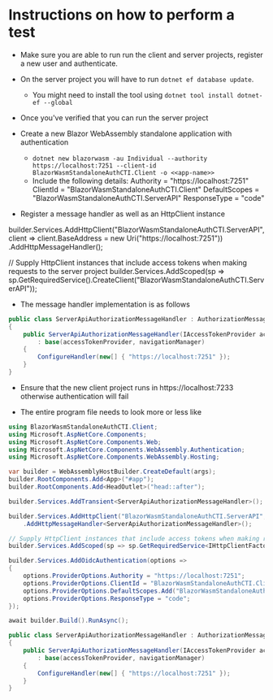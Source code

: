 # Instructions on how to perform a test
* Make sure you are able to run run the client and server projects, register a new user and authenticate.
* On the server project you will have to run `dotnet ef database update`.
  * You might need to install the tool using `dotnet tool install dotnet-ef --global`

* Once you've verified that you can run the server project
* Create a new Blazor WebAssembly standalone application with authentication
  * `dotnet new blazorwasm -au Individual --authority https://localhost:7251 --client-id BlazorWasmStandaloneAuthCTI.Client -o <<app-name>>`
  * Include the following details:
    Authority = "https://localhost:7251"
    ClientId = "BlazorWasmStandaloneAuthCTI.Client"
    DefaultScopes = "BlazorWasmStandaloneAuthCTI.ServerAPI"
    ResponseType = "code"

* Register a message handler as well as an HttpClient instance

builder.Services.AddHttpClient("BlazorWasmStandaloneAuthCTI.ServerAPI", client => client.BaseAddress = new Uri("https://localhost:7251"))
    .AddHttpMessageHandler<ServerApiAuthorizationMessageHandler>();

// Supply HttpClient instances that include access tokens when making requests to the server project
builder.Services.AddScoped(sp => sp.GetRequiredService<IHttpClientFactory>().CreateClient("BlazorWasmStandaloneAuthCTI.ServerAPI"));

* The message handler implementation is as follows

```csharp
public class ServerApiAuthorizationMessageHandler : AuthorizationMessageHandler
{
    public ServerApiAuthorizationMessageHandler(IAccessTokenProvider accessTokenProvider, NavigationManager navigationManager) 
        : base(accessTokenProvider, navigationManager)
    {
        ConfigureHandler(new[] { "https://localhost:7251" });
    }
}
```

* Ensure that the new client project runs in https://localhost:7233 otherwise authentication will fail

* The entire program file needs to look more or less like
```csharp
using BlazorWasmStandaloneAuthCTI.Client;
using Microsoft.AspNetCore.Components;
using Microsoft.AspNetCore.Components.Web;
using Microsoft.AspNetCore.Components.WebAssembly.Authentication;
using Microsoft.AspNetCore.Components.WebAssembly.Hosting;

var builder = WebAssemblyHostBuilder.CreateDefault(args);
builder.RootComponents.Add<App>("#app");
builder.RootComponents.Add<HeadOutlet>("head::after");

builder.Services.AddTransient<ServerApiAuthorizationMessageHandler>();

builder.Services.AddHttpClient("BlazorWasmStandaloneAuthCTI.ServerAPI", client => client.BaseAddress = new Uri("https://localhost:7251"))
    .AddHttpMessageHandler<ServerApiAuthorizationMessageHandler>();

// Supply HttpClient instances that include access tokens when making requests to the server project
builder.Services.AddScoped(sp => sp.GetRequiredService<IHttpClientFactory>().CreateClient("BlazorWasmStandaloneAuthCTI.ServerAPI"));

builder.Services.AddOidcAuthentication(options =>
{
    options.ProviderOptions.Authority = "https://localhost:7251";
    options.ProviderOptions.ClientId = "BlazorWasmStandaloneAuthCTI.Client";
    options.ProviderOptions.DefaultScopes.Add("BlazorWasmStandaloneAuthCTI.ServerAPI");
    options.ProviderOptions.ResponseType = "code";
});

await builder.Build().RunAsync();

public class ServerApiAuthorizationMessageHandler : AuthorizationMessageHandler
{
    public ServerApiAuthorizationMessageHandler(IAccessTokenProvider accessTokenProvider, NavigationManager navigationManager) 
        : base(accessTokenProvider, navigationManager)
    {
        ConfigureHandler(new[] { "https://localhost:7251" });
    }
}
```
